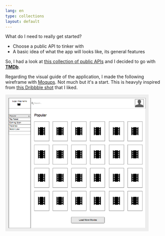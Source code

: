 ```yaml
---
lang: en
type: collections
layout: default
---
```


What do I need to really get started?

- Choose a public API to tinker with
- A basic idea of what the app will looks like, its general features

So, I had a look at [this collection of public APIs](https://github.com/toddmotto/public-apis) and I decided to go with [**TMDb**](https://www.themoviedb.org/documentation/api).

Regarding the visual guide of the application, I made the following wireframe with [Moqups](https://moqups.com/). Not much but it's a start. This is heavyly inspired from [this Dribbble shot](https://dribbble.com/shots/2759291-Movie-Application-UI) that I liked.

<a href="/assets/img/rma-0001-wf1.jpg"><img src="/assets/img/rma-0001-wf1.jpg" width="450"></a>
